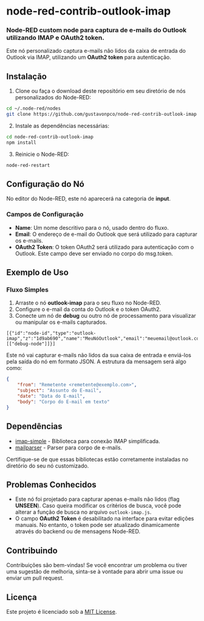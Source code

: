 # node-red-contrib-outlook-imap

### Node-RED custom node para captura de e-mails do Outlook utilizando IMAP e OAuth2 token.

Este nó personalizado captura e-mails não lidos da caixa de entrada do Outlook via IMAP, utilizando um **OAuth2 token** para autenticação.

## Instalação

1. Clone ou faça o download deste repositório em seu diretório de nós personalizados do Node-RED:

```bash
cd ~/.node-red/nodes
git clone https://github.com/gustavonpco/node-red-contrib-outlook-imap
```

2. Instale as dependências necessárias:

```bash
cd node-red-contrib-outlook-imap
npm install
```

3. Reinicie o Node-RED:

```bash
node-red-restart
```

## Configuração do Nó

No editor do Node-RED, este nó aparecerá na categoria de **input**.

### Campos de Configuração

- **Name**: Um nome descritivo para o nó, usado dentro do fluxo.
- **Email**: O endereço de e-mail do Outlook que será utilizado para capturar os e-mails.
- **OAuth2 Token**: O token OAuth2 será utilizado para autenticação com o Outlook. Este campo deve ser enviado no corpo do msg.token.

## Exemplo de Uso

### Fluxo Simples

1. Arraste o nó **outlook-imap** para o seu fluxo no Node-RED.
2. Configure o e-mail da conta do Outlook e o token OAuth2.
3. Conecte um nó de **debug** ou outro nó de processamento para visualizar ou manipular os e-mails capturados.

```plaintext
[{"id":"node-id","type":"outlook-imap","z":"1d9ab690","name":"MeuNóOutlook","email":"meuemail@outlook.com","token":"seu_token_oauth2_aqui","x":260,"y":240,"wires":[["debug-node"]]}]
```

Este nó vai capturar e-mails não lidos da sua caixa de entrada e enviá-los pela saída do nó em formato JSON. A estrutura da mensagem será algo como:

```json
{
    "from": "Remetente <remetente@exemplo.com>",
    "subject": "Assunto do E-mail",
    "date": "Data do E-mail",
    "body": "Corpo do E-mail em texto"
}
```

## Dependências

- [imap-simple](https://github.com/chadxz/imap-simple) - Biblioteca para conexão IMAP simplificada.
- [mailparser](https://nodemailer.com/extras/mailparser/) - Parser para corpo de e-mails.

Certifique-se de que essas bibliotecas estão corretamente instaladas no diretório do seu nó customizado.

## Problemas Conhecidos

- Este nó foi projetado para capturar apenas e-mails não lidos (flag **UNSEEN**). Caso queira modificar os critérios de busca, você pode alterar a função de busca no arquivo `outlook-imap.js`.
- O campo **OAuth2 Token** é desabilitado na interface para evitar edições manuais. No entanto, o token pode ser atualizado dinamicamente através do backend ou de mensagens Node-RED.

## Contribuindo

Contribuições são bem-vindas! Se você encontrar um problema ou tiver uma sugestão de melhoria, sinta-se à vontade para abrir uma issue ou enviar um pull request.

## Licença

Este projeto é licenciado sob a [MIT License](LICENSE).